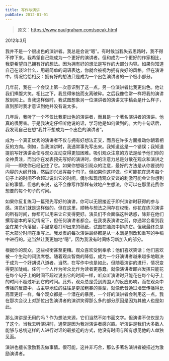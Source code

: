 ```yaml
---
title: 写作与演讲
pubDate: 2012-01-01
---
```


> 原文：https://www.paulgraham.com/speak.html 

            
2012年3月

我并不是一个很出色的演讲者。我总是会说“嗯”。有时候当我失去思路时，我不得不停下来。我希望自己能成为一个更好的演讲者。但和成为一个更好的作家相比，我更希望自己拥有好的想法。因为拥有好的想法是写作的大部分内容。如果你知道自己在谈论什么，用最简单的词语表达，你就会被视为拥有良好的风格。但在演讲中，情况恰恰相反：拥有好的想法只是成为一个出色演讲者的一个极小部分。

几年前，我在一个会议上第一次意识到了这一点。另一位演讲者比我更出色。他让我们捧腹大笑。相比之下，我显得笨拙而支离破碎。之后我像往常一样将我的演讲放到网上。当我这样做时，我试图想象另一位演讲者的演讲文字稿会是什么样子，直到那时我才意识到他并没有说太多。

几年后，我听了一个不仅比我更出色的演讲者，而且是一个著名演讲者的演讲。他真的很厉害。于是我决定仔细听他说的话，学习他是如何做到的。大约十句话后，我发现自己在想“我并不想成为一个出色的演讲者”。

成为一个真正优秀的演讲者不仅与拥有好想法正交，而且在许多方面推动你朝着相反的方向。例如，当我演讲时，我通常事先写出来。我知道这是一个错误；我知道提前写好演讲会使与观众互动变得更加困难。吸引观众注意的方法是给予他们你的全神贯注，而当你在发表预先写好的演讲时，你的注意力总是分散在观众和演讲之间——即使你已经记住了它。如果你想吸引观众的注意，最好的方法是从你要说的内容的大纲开始，然后即兴发挥每个句子。但如果你这样做，你可能花在思考每个句子上的时间不会超过说出它的时间。偶尔和现场观众交谈的刺激可能会让你想到新的事情，但总的来说，这不会像写作那样有效地产生想法，你可以在那里花费你想要的每个句子的时间。

如果你反复练习一篇预先写好的演讲，你可以无限接近于即兴演讲时获得的参与感。演员们就是这样做的。但在这里，顺畅与想法之间存在权衡。你花在练习演讲的所有时间，你都可以用来让它变得更好。演员们不会面临这种诱惑，除非在他们撰写剧本的罕见情况下，但任何演讲者都会。在我发表演讲之前，你通常会看到我坐在某个角落里，手里拿着打印出来的稿纸，试图在脑海中排练它。但我最终总是花大部分时间在重写上。我发表的每次演讲最终都是从一本满是删改和重写的手稿中进行的。这当然让我更加地“嗯”，因为我没有时间练习新加入的部分。

根据你的观众，这些权衡甚至更糟。观众喜欢受到奉承；他们喜欢笑话；他们喜欢被一个生动的词流席卷。随着观众智商的降低，成为一个好演讲者越来越多地取决于成为一个好胡说八道者。当然，在写作中也是如此，但随着演讲的进行，情况变得更加陡峭。任何一个人作为听众比作为读者更愚蠢。就像演讲者即兴发挥只能花在每个句子上的时间不超过说出它的时间一样，听众听演讲时只能花在每个句子上的时间不超过听到它的时间。此外，观众总是受到周围人的反应影响，而在观众中传播的反应中，占主导地位的往往是更加粗暴的类型，就像低音通过墙壁传播得比高音更好一样。每个观众都是一个潜在的暴民，一个好的演讲者会利用这一点。我在那次会议上对那位出色演讲者的演讲笑得那么多的部分原因是因为其他人也是如此。

那么演讲是无用的吗？作为想法来源，它们当然不如书面文字。但演讲不仅仅是为了这个。当我去听演讲时，通常是因为我对演讲者感兴趣。听演讲是我们大多数人能够与总统这样的人进行对话的最接近的方式，他没有时间与所有想见他的人单独见面。

演讲也擅长激励我去做事情。很可能，这并非巧合，那么多著名演讲者被描述为激励演讲者。